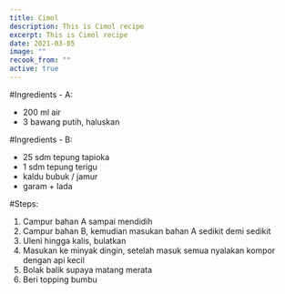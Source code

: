 ```yaml
---
title: Cimol
description: This is Cimol recipe
excerpt: This is Cimol recipe
date: 2021-03-05
image: ""
recook_from: ""
active: true
---
```


\#Ingredients - A:

* 200 ml air
* 3 bawang putih, haluskan


\#Ingredients - B:
* 25 sdm tepung tapioka
* 1 sdm tepung terigu
* kaldu bubuk / jamur
* garam + lada


\#Steps:

1. Campur bahan A sampai mendidih
1. Campur bahan B, kemudian masukan bahan A sedikit demi sedikit
1. Uleni hingga kalis, bulatkan
1. Masukan ke minyak dingin, setelah masuk semua nyalakan kompor dengan api kecil
1. Bolak balik supaya matang merata
1. Beri topping bumbu